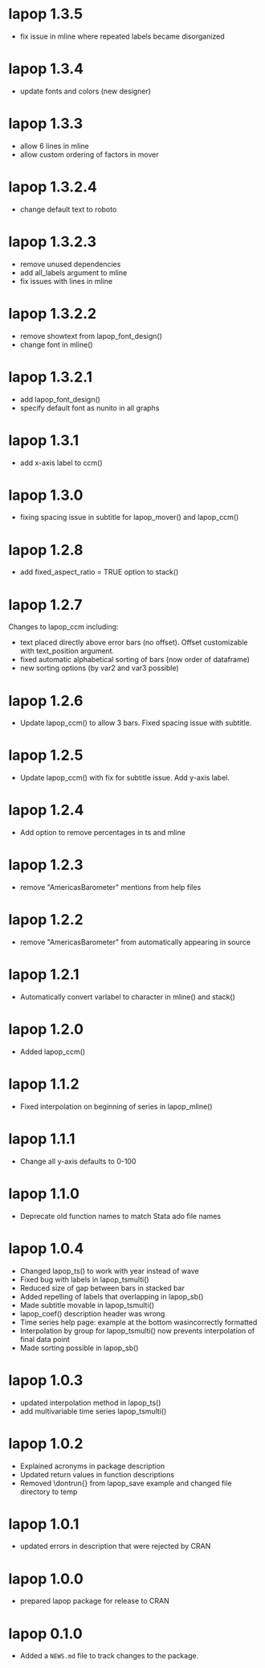 # lapop 1.3.5

* fix issue in mline where repeated labels became disorganized

# lapop 1.3.4

* update fonts and colors (new designer)

# lapop 1.3.3

* allow 6 lines in mline
* allow custom ordering of factors in mover

# lapop 1.3.2.4

* change default text to roboto

# lapop 1.3.2.3

* remove unused dependencies
* add all_labels argument to mline
* fix issues with lines in mline

# lapop 1.3.2.2

* remove showtext from lapop_font_design()
* change font in mline()

# lapop 1.3.2.1

* add lapop_font_design()
* specify default font as nunito in all graphs

# lapop 1.3.1 

* add x-axis label to ccm()

# lapop 1.3.0

* fixing spacing issue in subtitle for lapop_mover() and lapop_ccm()

# lapop 1.2.8 

* add fixed_aspect_ratio = TRUE option to stack()

# lapop 1.2.7

Changes to lapop_ccm including: 
* text placed directly above error bars (no offset).  Offset customizable with text_position argument.  
* fixed automatic alphabetical sorting of bars (now order of dataframe)
* new sorting options (by var2 and var3 possible)

# lapop 1.2.6

* Update lapop_ccm() to allow 3 bars.  Fixed spacing issue with subtitle.  

# lapop 1.2.5

* Update lapop_ccm() with fix for subtitle issue.  Add y-axis label. 
 
# lapop 1.2.4

* Add option to remove percentages in ts and mline

# lapop 1.2.3

* remove "AmericasBarometer" mentions from help files

# lapop 1.2.2

* remove "AmericasBarometer" from automatically appearing in source

# lapop 1.2.1

* Automatically convert varlabel to character in mline() and stack()

# lapop 1.2.0

* Added lapop_ccm() 

# lapop 1.1.2

* Fixed interpolation on beginning of series in lapop_mline()

# lapop 1.1.1

* Change all y-axis defaults to 0-100

# lapop 1.1.0

* Deprecate old function names to match Stata ado file names

# lapop 1.0.4

* Changed lapop_ts() to work with year instead of wave
* Fixed bug with labels in lapop_tsmulti()
* Reduced size of gap between bars in stacked bar
* Added repelling of labels that overlapping in lapop_sb()
* Made subtitle movable in lapop_tsmulti()
* lapop_coef() description header was wrong
* Time series help page: example at the bottom wasincorrectly formatted
* Interpolation by group for lapop_tsmulti() now prevents interpolation of final data point
* Made sorting possible in lapop_sb()

# lapop 1.0.3

* updated interpolation method in lapop_ts()
* add multivariable time series lapop_tsmulti()

# lapop 1.0.2

* Explained acronyms in package description
* Updated return values in function descriptions
* Removed \dontrun{} from lapop_save example and changed file directory to temp

# lapop 1.0.1

* updated errors in description that were rejected by CRAN

# lapop 1.0.0

* prepared lapop package for release to CRAN

# lapop 0.1.0

* Added a `NEWS.md` file to track changes to the package.
